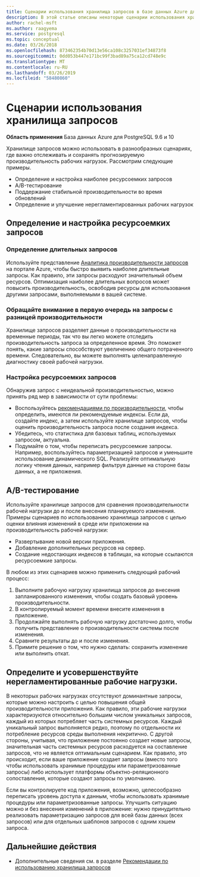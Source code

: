 ```yaml
---
title: Сценарии использования хранилища запросов в базе данных Azure для PostgreSQL
description: В этой статье описаны некоторые сценарии использования хранилища запросов в базе данных Azure для PostgreSQL.
author: rachel-msft
ms.author: raagyema
ms.service: postgresql
ms.topic: conceptual
ms.date: 03/26/2018
ms.openlocfilehash: 873462354b70d13e56ca108c3257031ef34873f8
ms.sourcegitcommit: 0dd053b447e171bc99f3bad89a75ca12cd748e9c
ms.translationtype: MT
ms.contentlocale: ru-RU
ms.lasthandoff: 03/26/2019
ms.locfileid: "58480860"
---
```

# <a name="usage-scenarios-for-query-store"></a>Сценарии использования хранилища запросов

**Область применения** База данных Azure для PostgreSQL 9.6 и 10

Хранилище запросов можно использовать в разнообразных сценариях, где важно отслеживать и сохранять прогнозируемую производительность рабочих нагрузок. Рассмотрим следующие примеры. 
- Определение и настройка наиболее ресурсоемких запросов 
- A/B-тестирование 
- Поддержание стабильной производительности во время обновлений 
- Определение и улучшение нерегламентированных рабочих нагрузок 

## <a name="identify-and-tune-expensive-queries"></a>Определение и настройка ресурсоемких запросов 

### <a name="identify-longest-running-queries"></a>Определение длительных запросов 
Используйте представление [Аналитика производительности запросов](concepts-query-performance-insight.md) на портале Azure, чтобы быстро выявить наиболее длительные запросы. Как правило, эти запросы расходуют значительный объем ресурсов. Оптимизация наиболее длительных вопросов может повысить производительность, освободив ресурсы для использования другими запросами, выполняемыми в вашей системе. 

### <a name="target-queries-with-performance-deltas"></a>Обращайте внимание в первую очередь на запросы с разницей производительности 
Хранилище запросов разделяет данные о производительности на временные периоды, так что вы легко можете отследить производительность запроса за определенное время. Это поможет понять, какие запросы способствуют увеличению общего потраченного времени. Следовательно, вы можете выполнять целенаправленную диагностику своей рабочей нагрузки.

### <a name="tuning-expensive-queries"></a>Настройка ресурсоемких запросов 
Обнаружив запрос с неидеальной производительностью, можно принять ряд мер в зависимости от сути проблемы: 
- Воспользуйтесь [рекомендациями по производительности](concepts-performance-recommendations.md), чтобы определить, имеются ли рекомендуемые индексы. Если да, создайте индекс, а затем используйте хранилище запросов, чтобы оценить производительность запроса после создания индекса. 
- Убедитесь, что статистика для базовых таблиц, используемых запросом, актуальна.
- Подумайте о том, чтобы переписать ресурсоемкие запросы. Например, воспользуйтесь параметризацией запросов и уменьшите использование динамического SQL. Реализуйте оптимальную логику чтения данных, например фильтруя данные на стороне базы данных, а не приложения. 


## <a name="ab-testing"></a>A/B-тестирование 
Используйте хранилище запросов для сравнения производительности рабочей нагрузки до и после внесения планируемого изменения. Примеры сценариев по использованию хранилища запросов с целью оценки влияния изменений в среде или приложении на производительность рабочей нагрузки: 
- Развертывание новой версии приложения. 
- Добавление дополнительных ресурсов на сервер. 
- Создание недостающих индексов в таблицах, на которые ссылаются ресурсоемкие запросы. 
 
В любом из этих сценариев можно применить следующий рабочий процесс: 
1. Выполните рабочую нагрузку хранилища запросов до внесения запланированного изменения, чтобы создать базовый уровень производительности. 
2. В контролируемый момент времени внесите изменения в приложение. 
3. Продолжайте выполнять рабочую нагрузку достаточно долго, чтобы получить представление о производительности системы после изменения. 
4. Сравните результаты до и после изменения. 
5. Примите решение о том, что нужно сделать: сохранить изменение или выполнить откат. 


## <a name="identify-and-improve-ad-hoc-workloads"></a>Определите и усовершенствуйте нерегламентированные рабочие нагрузки. 
В некоторых рабочих нагрузках отсутствуют доминантные запросы, которые можно настроить с целью повышения общей производительности приложения. Как правило, эти рабочие нагрузки характеризуются относительно большим числом уникальных запросов, каждый из которых потребляет часть системных ресурсов. Каждый уникальный запрос выполняется редко, поэтому по отдельности их потребление ресурсов среды выполнения некритично. С другой стороны, учитывая, что приложение постоянно создает новые запросы, значительная часть системных ресурсов расходуется на составление запросов, что не является оптимальным сценарием. Как правило, это происходит, если ваше приложение создает запросы (вместо того чтобы использовать хранимые процедуры или параметризованные запросы) либо использует платформы объектно-реляционного сопоставления, которые создают запросы по умолчанию. 
 
Если вы контролируете код приложения, возможно, целесообразно переписать уровень доступа к данным, чтобы использовать хранимые процедуры или параметризованные запросы. Улучшить ситуацию можно и без внесения изменений в приложение: нужно принудительно реализовать параметризацию запросов для всей базы данных (всех запросов) или для отдельных шаблонов запросов с одним хэшем запроса. 

## <a name="next-steps"></a>Дальнейшие действия
- Дополнительные сведения см. в разделе [Рекомендации по использованию хранилища запросов](concepts-query-store-best-practices.md)